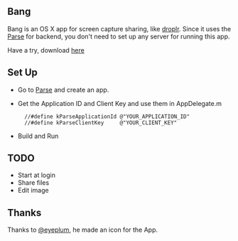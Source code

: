 Bang 
----
Bang is an OS X app for screen capture sharing, like [droplr](https://droplr.com/). Since it uses the [Parse](https://parse.com/) for backend, you don't need to set up any server for running this app. 

Have a try, download [here](http://y-d.me/Resource/Bang.zip)

Set Up
----
* Go to [Parse](https://parse.com/) and create an app.
* Get the Application ID and Client Key and use them in AppDelegate.m

		//#define kParseApplicationId @"YOUR_APPLICATION_ID"
		//#define kParseClientKey     @"YOUR_CLIENT_KEY"

* Build and Run


TODO
----
* Start at login
* Share files
* Edit image


Thanks
----
Thanks to [@eyeplum](https://twitter.com/eyeplum), he made an icon for the App.

